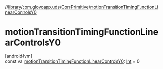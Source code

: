 //[library](../../../index.md)/[com.glovoapp.uds](../index.md)/[CorePrimitive](index.md)/[motionTransitionTimingFunctionLinearControlsY0](motion-transition-timing-function-linear-controls-y0.md)

# motionTransitionTimingFunctionLinearControlsY0

[androidJvm]\
const val [motionTransitionTimingFunctionLinearControlsY0](motion-transition-timing-function-linear-controls-y0.md): [Int](https://kotlinlang.org/api/latest/jvm/stdlib/kotlin/-int/index.html) = 0

